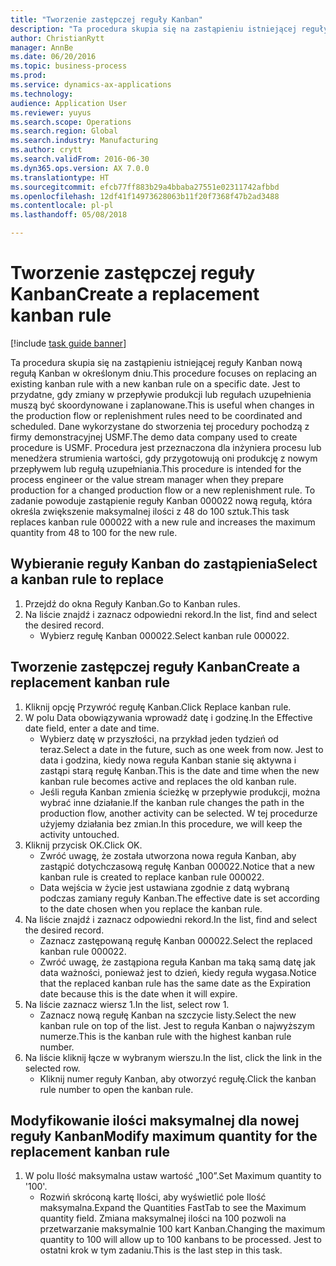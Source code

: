 ```yaml
--- 
title: "Tworzenie zastępczej reguły Kanban"
description: "Ta procedura skupia się na zastąpieniu istniejącej reguły Kanban nową regułą Kanban w określonym dniu."
author: ChristianRytt
manager: AnnBe
ms.date: 06/20/2016
ms.topic: business-process
ms.prod: 
ms.service: dynamics-ax-applications
ms.technology: 
audience: Application User
ms.reviewer: yuyus
ms.search.scope: Operations
ms.search.region: Global
ms.search.industry: Manufacturing
ms.author: crytt
ms.search.validFrom: 2016-06-30
ms.dyn365.ops.version: AX 7.0.0
ms.translationtype: HT
ms.sourcegitcommit: efcb77ff883b29a4bbaba27551e02311742afbbd
ms.openlocfilehash: 12df41f14973628063b11f20f7368f47b2ad3488
ms.contentlocale: pl-pl
ms.lasthandoff: 05/08/2018

---
```

# <a name="create-a-replacement-kanban-rule"></a><span data-ttu-id="b97f1-103">Tworzenie zastępczej reguły Kanban</span><span class="sxs-lookup"><span data-stu-id="b97f1-103">Create a replacement kanban rule</span></span>

[!include [task guide banner](../../includes/task-guide-banner.md)]

<span data-ttu-id="b97f1-104">Ta procedura skupia się na zastąpieniu istniejącej reguły Kanban nową regułą Kanban w określonym dniu.</span><span class="sxs-lookup"><span data-stu-id="b97f1-104">This procedure focuses on replacing an existing kanban rule with a new kanban rule on a specific date.</span></span> <span data-ttu-id="b97f1-105">Jest to przydatne, gdy zmiany w przepływie produkcji lub regułach uzupełnienia muszą być skoordynowane i zaplanowane.</span><span class="sxs-lookup"><span data-stu-id="b97f1-105">This is useful when changes in the production flow or replenishment rules need to be coordinated and scheduled.</span></span> <span data-ttu-id="b97f1-106">Dane wykorzystane do stworzenia tej procedury pochodzą z firmy demonstracyjnej USMF.</span><span class="sxs-lookup"><span data-stu-id="b97f1-106">The demo data company used to create procedure is USMF.</span></span> <span data-ttu-id="b97f1-107">Procedura jest przeznaczona dla inżyniera procesu lub menedżera strumienia wartości, gdy przygotowują oni produkcję z nowym przepływem lub regułą uzupełniania.</span><span class="sxs-lookup"><span data-stu-id="b97f1-107">This procedure is intended for the process engineer or the value stream manager when they prepare production for a changed production flow or a new replenishment rule.</span></span> <span data-ttu-id="b97f1-108">To zadanie powoduje zastąpienie reguły Kanban 000022 nową regułą, która określa zwiększenie maksymalnej ilości z 48 do 100 sztuk.</span><span class="sxs-lookup"><span data-stu-id="b97f1-108">This task replaces kanban rule 000022 with a new rule and increases the maximum quantity from 48 to 100 for the new rule.</span></span>


## <a name="select-a-kanban-rule-to-replace"></a><span data-ttu-id="b97f1-109">Wybieranie reguły Kanban do zastąpienia</span><span class="sxs-lookup"><span data-stu-id="b97f1-109">Select a kanban rule to replace</span></span>
1. <span data-ttu-id="b97f1-110">Przejdź do okna Reguły Kanban.</span><span class="sxs-lookup"><span data-stu-id="b97f1-110">Go to Kanban rules.</span></span>
2. <span data-ttu-id="b97f1-111">Na liście znajdź i zaznacz odpowiedni rekord.</span><span class="sxs-lookup"><span data-stu-id="b97f1-111">In the list, find and select the desired record.</span></span>
    * <span data-ttu-id="b97f1-112">Wybierz regułę Kanban 000022.</span><span class="sxs-lookup"><span data-stu-id="b97f1-112">Select kanban rule 000022.</span></span>  

## <a name="create-a-replacement-kanban-rule"></a><span data-ttu-id="b97f1-113">Tworzenie zastępczej reguły Kanban</span><span class="sxs-lookup"><span data-stu-id="b97f1-113">Create a replacement kanban rule</span></span>
1. <span data-ttu-id="b97f1-114">Kliknij opcję Przywróć regułę Kanban.</span><span class="sxs-lookup"><span data-stu-id="b97f1-114">Click Replace kanban rule.</span></span>
2. <span data-ttu-id="b97f1-115">W polu Data obowiązywania wprowadź datę i godzinę.</span><span class="sxs-lookup"><span data-stu-id="b97f1-115">In the Effective date field, enter a date and time.</span></span>
    * <span data-ttu-id="b97f1-116">Wybierz datę w przyszłości, na przykład jeden tydzień od teraz.</span><span class="sxs-lookup"><span data-stu-id="b97f1-116">Select a date in the future, such as one week from now.</span></span> <span data-ttu-id="b97f1-117">Jest to data i godzina, kiedy nowa reguła Kanban stanie się aktywna i zastąpi starą regułę Kanban.</span><span class="sxs-lookup"><span data-stu-id="b97f1-117">This is the date and time when the new kanban rule becomes active and replaces the old kanban rule.</span></span>  
    * <span data-ttu-id="b97f1-118">Jeśli reguła Kanban zmienia ścieżkę w przepływie produkcji, można wybrać inne działanie.</span><span class="sxs-lookup"><span data-stu-id="b97f1-118">If the kanban rule changes the path in the production flow,  another activity can be selected.</span></span>  <span data-ttu-id="b97f1-119">W tej procedurze użyjemy działania bez zmian.</span><span class="sxs-lookup"><span data-stu-id="b97f1-119">In this procedure, we will keep the activity untouched.</span></span>  
3. <span data-ttu-id="b97f1-120">Kliknij przycisk OK.</span><span class="sxs-lookup"><span data-stu-id="b97f1-120">Click OK.</span></span>
    * <span data-ttu-id="b97f1-121">Zwróć uwagę, że została utworzona nowa reguła Kanban, aby zastąpić dotychczasową regułę Kanban 000022.</span><span class="sxs-lookup"><span data-stu-id="b97f1-121">Notice that a new kanban rule is created to replace kanban rule 000022.</span></span>  
    * <span data-ttu-id="b97f1-122">Data wejścia w życie jest ustawiana zgodnie z datą wybraną podczas zamiany reguły Kanban.</span><span class="sxs-lookup"><span data-stu-id="b97f1-122">The effective date is set according to the date chosen when you replace the kanban rule.</span></span>  
4. <span data-ttu-id="b97f1-123">Na liście znajdź i zaznacz odpowiedni rekord.</span><span class="sxs-lookup"><span data-stu-id="b97f1-123">In the list, find and select the desired record.</span></span>
    * <span data-ttu-id="b97f1-124">Zaznacz zastępowaną regułę Kanban 000022.</span><span class="sxs-lookup"><span data-stu-id="b97f1-124">Select the replaced kanban rule 000022.</span></span>  
    * <span data-ttu-id="b97f1-125">Zwróć uwagę, że zastąpiona reguła Kanban ma taką samą datę jak data ważności, ponieważ jest to dzień, kiedy reguła wygasa.</span><span class="sxs-lookup"><span data-stu-id="b97f1-125">Notice that the replaced kanban rule has the same date as the Expiration date because this is the date when it will expire.</span></span>  
5. <span data-ttu-id="b97f1-126">Na liście zaznacz wiersz 1.</span><span class="sxs-lookup"><span data-stu-id="b97f1-126">In the list, select row 1.</span></span>
    * <span data-ttu-id="b97f1-127">Zaznacz nową regułę Kanban na szczycie listy.</span><span class="sxs-lookup"><span data-stu-id="b97f1-127">Select the new kanban rule on top of the list.</span></span> <span data-ttu-id="b97f1-128">Jest to reguła Kanban o najwyższym numerze.</span><span class="sxs-lookup"><span data-stu-id="b97f1-128">This is the kanban rule with the highest kanban rule number.</span></span>  
6. <span data-ttu-id="b97f1-129">Na liście kliknij łącze w wybranym wierszu.</span><span class="sxs-lookup"><span data-stu-id="b97f1-129">In the list, click the link in the selected row.</span></span>
    * <span data-ttu-id="b97f1-130">Kliknij numer reguły Kanban, aby otworzyć regułę.</span><span class="sxs-lookup"><span data-stu-id="b97f1-130">Click the kanban rule number to open the kanban rule.</span></span>  

## <a name="modify-maximum-quantity-for-the-replacement-kanban-rule"></a><span data-ttu-id="b97f1-131">Modyfikowanie ilości maksymalnej dla nowej reguły Kanban</span><span class="sxs-lookup"><span data-stu-id="b97f1-131">Modify maximum quantity for the replacement kanban rule</span></span>
1. <span data-ttu-id="b97f1-132">W polu Ilość maksymalna ustaw wartość „100”.</span><span class="sxs-lookup"><span data-stu-id="b97f1-132">Set Maximum quantity to '100'.</span></span>
    * <span data-ttu-id="b97f1-133">Rozwiń skróconą kartę Ilości, aby wyświetlić pole Ilość maksymalna.</span><span class="sxs-lookup"><span data-stu-id="b97f1-133">Expand the Quantities FastTab to see the Maximum quantity field.</span></span> <span data-ttu-id="b97f1-134">Zmiana maksymalnej ilości na 100 pozwoli na przetwarzanie maksymalnie 100 kart Kanban.</span><span class="sxs-lookup"><span data-stu-id="b97f1-134">Changing the maximum quantity to 100 will allow up to 100 kanbans to be processed.</span></span>    <span data-ttu-id="b97f1-135">Jest to ostatni krok w tym zadaniu.</span><span class="sxs-lookup"><span data-stu-id="b97f1-135">This is the last step in this task.</span></span>  


